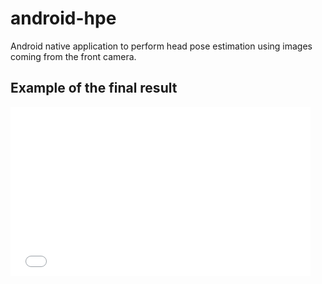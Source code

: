 # android-hpe
Android native application to perform head pose estimation using images coming from the front camera.

## Example of the final result
<iframe src="//giphy.com/embed/xs5G52WLmKWqY" width="480" height="270" frameBorder="0" class="giphy-embed" allowFullScreen></iframe>